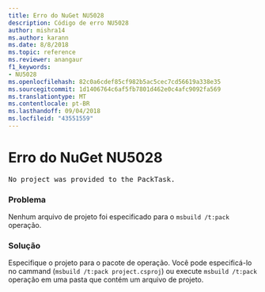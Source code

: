 ```yaml
---
title: Erro do NuGet NU5028
description: Código de erro NU5028
author: mishra14
ms.author: karann
ms.date: 8/8/2018
ms.topic: reference
ms.reviewer: anangaur
f1_keywords:
- NU5028
ms.openlocfilehash: 82c0a6cdef85cf982b5ac5cec7cd56619a338e35
ms.sourcegitcommit: 1d1406764c6af5fb7801d462e0c4afc9092fa569
ms.translationtype: MT
ms.contentlocale: pt-BR
ms.lasthandoff: 09/04/2018
ms.locfileid: "43551559"
---
```

# <a name="nuget-error-nu5028"></a>Erro do NuGet NU5028
<pre>No project was provided to the PackTask.</pre>

### <a name="issue"></a>Problema

Nenhum arquivo de projeto foi especificado para o `msbuild /t:pack` operação.


### <a name="solution"></a>Solução

Especifique o projeto para o pacote de operação.  Você pode especificá-lo no cammand (`msbuild /t:pack project.csproj`) ou execute `msbuild /t:pack` operação em uma pasta que contém um arquivo de projeto.

